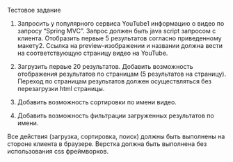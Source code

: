 
Тестовое задание

1. Запросить у популярного сервиса YouTube1 информацию о видео по запросу “Spring MVC”. Запрос должен быть java script запросом с клиента. Отобразить первые 5 результатов согласно приведенному макету2. Ссылка на preview-изображении и названии должна вести на соответствующую страницу видео на YouTube.

2. Загрузить первые 20 результатов. Добавить возможность отображения результатов по страницам (5 результатов на страницу). Переход по страницам результатов должен осуществляться без перезагрузки html страницы.

3. Добавить возможность сортировки по имени видео.

4. Добавить возможность фильтрации загруженных результатов по имени.

Все действия (загрузка, сортировка, поиск) должны быть выполнены на стороне клиента в браузере. Верстка должна быть выполнена без использования css фреймворков.
